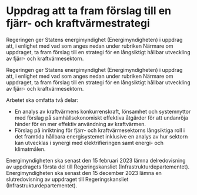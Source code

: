 # Uppdrag att ta fram förslag till en fjärr- och kraftvärmestrategi

Regeringen ger Statens energimyndighet (Energimyndigheten) i uppdrag att, i enlighet med vad som anges nedan under rubriken Närmare om uppdraget, ta fram förslag till en strategi för en långsiktigt hållbar utveckling av fjärr- och kraftvärmesektorn.

Regeringen ger Statens energimyndighet (Energimyndigheten) i uppdrag att, i enlighet med vad som anges nedan under rubriken Närmare om uppdraget, ta fram förslag till en strategi för en långsiktigt hållbar utveckling av fjärr- och kraftvärmesektorn.

Arbetet ska omfatta två delar:

* En analys av kraftvärmens konkurrenskraft, lönsamhet och systemnyttor med förslag på samhällsekonomiskt effektiva åtgärder för att undanröja hinder för en mer effektiv användning av kraftvärmen.
* Förslag på inriktning för fjärr- och kraftvärmesektorns långsiktiga roll i det framtida hållbara energisystemet inklusive en analys av hur sektorn kan utvecklas i synergi med elektrifieringen samt energi- och klimatmålen.

Energimyndigheten ska senast den 15 februari 2023 lämna delredovisning av uppdragets första del till Regeringskansliet (Infrastrukturdepartementet). Energimyndigheten ska senast den 15 december 2023 lämna en slutredovisning av uppdraget till Regeringskansliet (Infrastrukturdepartementet).
